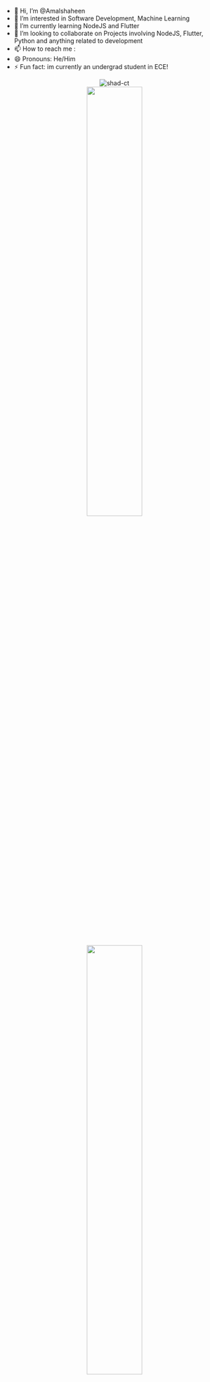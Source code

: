 - 👋 Hi, I’m @Amalshaheen
- 👀 I’m interested in Software Development, Machine Learning
- 🌱 I’m currently learning NodeJS and Flutter
- 💞️ I’m looking to collaborate on Projects involving NodeJS, Flutter, Python and anything related to development
- 📫 How to reach me : 
- 😄 Pronouns: He/Him
- ⚡ Fun fact: im currently an undergrad student in ECE!


<p align="center">
    <img src="https://komarev.com/ghpvc/?username=Amalshaheen&label=Total%20Visitors%20:%20&color=orange&style=flat" alt="shad-ct"/>
    <br>
  <img height="50%" width="auto" src ="https://github-readme-stats.vercel.app/api?username=Amalshaheen&show_icons=true&count_private=true&theme=darcula&hide_border=true&hide=issues,contribs&bg_color=00000000">

  <img height="50%" width="auto" src ="https://github-readme-stats.vercel.app/api/top-langs/?username=Amalshaheen&layout=compact&hide_border=true&theme=darcula&bg_color=00000000&langs_count=6&hide=jupyter%20notebook,tex,css,php&exclude_repo=Pacman-AI">  
  <br>
<img src="https://user-images.githubusercontent.com/74038190/212284100-561aa473-3905-4a80-b561-0d28506553ee.gif" width="700">
<br><br>

 <img src="https://streak-stats.demolab.com?user=Amalshaheen&theme=darcula&hide_border=true&background=FFFFFF00" alt="GitHub Streak"/>

<img src="https://github-profile-summary-cards.vercel.app/api/cards/profile-details?username=Amalshaheen&theme=github_dark">
</p>
